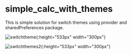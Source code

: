# simple_calc_with_themes
This is simple solution for switch themes using provider and sharedPreferences package.


![switchtheme](https://user-images.githubusercontent.com/42300223/68537258-9339bd80-0360-11ea-878d-1af2dcecdac4.png){:height="533px" width="300px"}

![switchthemes2](https://user-images.githubusercontent.com/42300223/68537276-fcb9cc00-0360-11ea-915c-7b6fe7f7c793.png){:height="533px" width="300px"}

